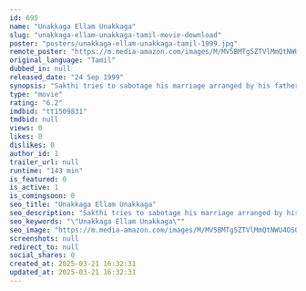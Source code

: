 ```yaml
---
id: 695
name: "Unakkaga Ellam Unakkaga"
slug: "unakkaga-ellam-unakkaga-tamil-movie-download"
poster: "posters/unakkaga-ellam-unakkaga-tamil-1999.jpg"
remote_poster: "https://m.media-amazon.com/images/M/MV5BMTg5ZTVlMmQtNWU4OS00ZjEwLWEyYTUtM2ZjNmZkNDZmYWI4XkEyXkFqcGdeQXVyOTk3NTc2MzE@._V1_SX300.jpg"
original_language: "Tamil"
dubbed_in: null
released_date: "24 Sep 1999"
synopsis: "Sakthi tries to sabotage his marriage arranged by his father but gets a huge shock when the girl turns out to be the one he loves."
type: "movie"
rating: "6.2"
imdbid: "tt1509831"
tmdbid: null
views: 0
likes: 0
dislikes: 0
author_id: 1
trailer_url: null
runtime: "143 min"
is_featured: 0
is_active: 1
is_comingsoon: 0
seo_title: "Unakkaga Ellam Unakkaga"
seo_description: "Sakthi tries to sabotage his marriage arranged by his father but gets a huge shock when the girl turns out to be the one he loves."
seo_keywords: "\"Unakkaga Ellam Unakkaga\""
seo_image: "https://m.media-amazon.com/images/M/MV5BMTg5ZTVlMmQtNWU4OS00ZjEwLWEyYTUtM2ZjNmZkNDZmYWI4XkEyXkFqcGdeQXVyOTk3NTc2MzE@._V1_SX300.jpg"
screenshots: null
redirect_to: null
social_shares: 0
created_at: 2025-03-21 16:32:31
updated_at: 2025-03-21 16:32:31
---
```


